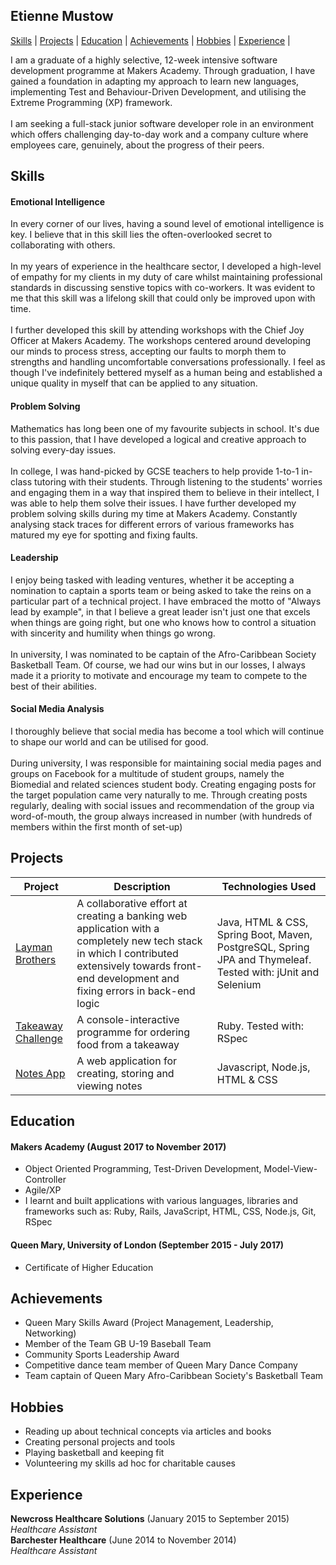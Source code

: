 ## Etienne Mustow

[Skills](#skills) | [Projects](#projects) | [Education](#education) | [Achievements](#achievements) | [Hobbies](#hobbies) | [Experience](#experience) |
 

I am a graduate of a highly selective, 12-week intensive software development programme at Makers Academy.
Through graduation, I have gained a foundation in adapting my approach to learn new languages, implementing Test and Behaviour-Driven Development, and utilising the Extreme Programming (XP) framework.
<br><br>I am seeking a full-stack junior software developer role in an environment which offers challenging day-to-day work and a company culture where employees care, genuinely, about the progress of their peers.

<a id="skills"></a>
## Skills

#### Emotional Intelligence

In every corner of our lives, having a sound level of emotional intelligence is key. I believe that in this skill lies the often-overlooked secret to collaborating with others. 
<br><br>
In my years of experience in the healthcare sector, I developed a high-level of empathy for my clients in my duty of care whilst maintaining professional standards in discussing senstive topics with co-workers.
It was evident to me that this skill was a lifelong skill that could only be improved upon with time. 
<br><br> 
I further developed this skill by attending workshops with the Chief Joy Officer at Makers Academy. 
The workshops centered around developing our minds to process stress, accepting our faults to morph them to strengths and handling uncomfortable conversations professionally.
I feel as though I've indefinitely bettered myself as a human being and established a unique quality in myself that can be applied to any situation.


#### Problem Solving

Mathematics has long been one of my favourite subjects in school. It's due to this passion, that I have developed a logical and creative approach to solving every-day issues.
<br><br>
In college, I was hand-picked by GCSE teachers to help provide 1-to-1 in-class tutoring with their students.
Through listening to the students' worries and engaging them in a way that inspired them to believe in their intellect, I was able to help them solve their issues.
I have further developed my problem solving skills during my time at Makers Academy. Constantly analysing stack traces for different errors of various frameworks has matured my eye for spotting and fixing faults.


#### Leadership

I enjoy being tasked with leading ventures, whether it be accepting a nomination to captain a sports team or being asked to take the reins on a particular part of a technical project.
I have embraced the motto of "Always lead by example", in that I believe a great leader isn't just one that excels when things are going right, but one who knows how to control a situation with sincerity and humility when things go wrong.
<br><br>
In university, I was nominated to be captain of the Afro-Caribbean Society Basketball Team. 
Of course, we had our wins but in our losses, I always made it a priority to motivate and encourage my team to compete to the best of their abilities.


#### Social Media Analysis

I thoroughly believe that social media has become a tool which will continue to shape our world and can be utilised for good.
<br><br>
During university, I was responsible for maintaining social media pages and groups on Facebook for a multitude of student groups, namely the Biomedial and related sciences student body.
Creating engaging posts for the target population came very naturally to me. 
Through creating posts regularly, dealing with social issues and recommendation of the group via word-of-mouth, the group always increased in number (with hundreds of members within the first month of set-up)


<a name="projects"></a>
## Projects

|Project | Description | Technologies Used |
|--------|--------|--------|
|[Layman Brothers](https://github.com/gijoeuk/laymanbrothers)| A collaborative effort at creating a banking web application with a completely new tech stack in which I contributed extensively towards front-end development and fixing errors in back-end logic | Java, HTML & CSS, Spring Boot, Maven, PostgreSQL, Spring JPA and Thymeleaf. Tested with: jUnit and Selenium |
|[Takeaway Challenge](https://github.com/etiennemustow/takeaway-challenge) | A console-interactive programme for ordering food from a takeaway | Ruby. Tested with: RSpec
|[Notes App](https://github.com/etiennemustow/notes-app)| A web application for creating, storing and viewing notes | Javascript, Node.js, HTML & CSS

<a id="education"></a>
## Education

#### Makers Academy (August 2017 to November 2017) 

- Object Oriented Programming, Test-Driven Development, Model-View-Controller
- Agile/XP
- I learnt and built applications with various languages, libraries and frameworks such as: 
  Ruby, Rails, JavaScript, HTML, CSS, Node.js, Git, RSpec 

#### Queen Mary, University of London (September 2015 - July 2017)

- Certificate of Higher Education


<a id="achievements"></a>
## Achievements

- Queen Mary Skills Award (Project Management, Leadership, Networking)
- Member of the Team GB U-19 Baseball Team
- Community Sports Leadership Award
- Competitive dance team member of Queen Mary Dance Company
- Team captain of Queen Mary Afro-Caribbean Society's Basketball Team

<a name="hobbies"></a>
## Hobbies

- Reading up about technical concepts via articles and books
- Creating personal projects and tools
- Playing basketball and keeping fit
- Volunteering my skills ad hoc for charitable causes

<a id="experience"></a>
## Experience

**Newcross Healthcare Solutions** (January 2015 to September 2015)    
*Healthcare Assistant*  
**Barchester Healthcare** (June 2014 to November 2014)   
*Healthcare Assistant* 

